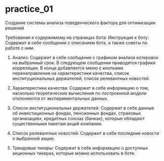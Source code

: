 # practice_01

Создание системы анализа поведенческого фактора для оптимизации решений

Требования к содержимому на страницах бота:
Инструкция к боту:
Содержит в себе сообщение с описанием бота, а также советы по работе с ним. 

1)	Анализ:
Содержит в себе сообщение с графиком анализа котировок на выбранный срок. В следующем сообщении приводятся графики корреляции. В конце добавляется меню с кнопками перенаправления на характеристики качества, список институциональных держателей, список релевантных новостей.

2)	Характеристики качества:
Содержит в себе информацию о том, насколько теоретические вычисления по построенной модели отклоняются от экспериментальных данных.

3)	Список институциональных держателей:
Содержит в себе данные об инвестиционных фондах, пенсионных фондах, страховых организациях, кредитных союзах (банках), которые обладают существенными пакетам акций компании.

5)	Список релевантных новостей:
Содержит в себе последние новости о выбранной акции.

6)	Трендовые тикеры:
Содержит в себе информацию о доступных акционных тикерах, которые можно использовать в боте.

